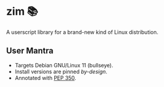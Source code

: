 <!-- This Source Code Form is subject to the terms of the Mozilla Public
   - License, v. 2.0. If a copy of the MPL was not distributed with this
   - file, You can obtain one at https://mozilla.org/MPL/2.0/. -->

# zim 📚
A userscript library for a brand-new kind of Linux distribution.

## User Mantra
- Targets Debian GNU/Linux 11 (bullseye).
- Install versions are pinned *by-design*.
- Annotated with [PEP 350](https://peps.python.org/pep-0350/).
